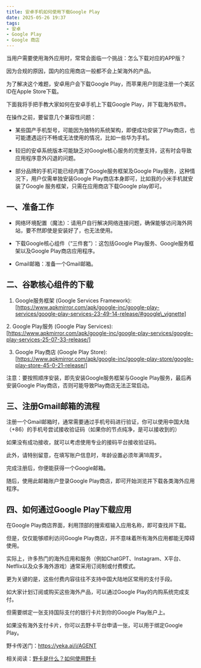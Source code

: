 ```yaml
---
title: 安卓手机如何使用下载Google Play 
date: 2025-05-26 19:37
tags:
- 安卓
- Google Play
- Google 商店
---
```

当用户需要使用海外应用时，常常会面临一个挑战：怎么下载对应的APP版？



因为合规的原因，国内的应用商店一般都不会上架海外的产品。



为了解决这个难题，安卓用户会下载Google Play，而苹果用户则是注册一个美区ID在Apple Store下载。



下面我将手把手教大家如何在安卓手机上下载Google Play，并下载海外软件。



在操作之前，要留意几个兼容性问题：



* 某些国产手机型号，可能因为独特的系统架构，即便成功安装了Play商店，也可能遭遇运行不畅或无法使用的情况，比如一些华为手机。



* 较旧的安卓系统版本可能缺乏对Google核心服务的完整支持，这有时会导致应用程序意外闪退的问题。



* 部分品牌的手机可能已经内置了Google服务框架及Google Play服务，这种情况下，用户仅需单独安装Google Play商店本身即可，比如我的小米手机就安装了Google 服务框架，只需在应用商店下载Google play即可。



## **一、准备工作**

* 网络环境配置（魔法）：请用户自行解决网络连接问题，确保能够访问海外网站，要不然即使是安装好了，也无法使用。



* 下载Google核心组件（“三件套”）：这包括Google Play服务、Google服务框架以及Google Play商店应用程序。



* Gmail邮箱：准备一个Gmail邮箱。





## 二、谷歌核心组件的下载

1. Google服务框架 (Google Services Framework): \[https://www.apkmirror.com/apk/google-inc/google-play-services/google-play-services-23-49-14-release/#google\_vignette]



2\. Google Play服务 (Google Play Services): \[https://www.apkmirror.com/apk/google-inc/google-play-services/google-play-services-25-07-33-release/]


3. Google Play商店 (Google Play Store): \[https://www.apkmirror.com/apk/google-inc/google-play-store/google-play-store-45-0-21-release/]




注意：要按照顺序安装，即先安装Google服务框架与Google Play服务，最后再安装Google Play商店，否则可能导致Play商店无法正常启动。



## 三、注册Gmail邮箱的流程



注册一个Gmail邮箱时，通常需要通过手机号码进行验证，你可以使用中国大陆（+86）的手机号尝试接收验证码（如果你的节点纯净，是可以接收到的）

如果没有成功接收，就可以考虑使用专业的接码平台接收验证码。



此外，请特别留意，在填写账户信息时，年龄设置必须年满18周岁。



完成注册后，你便能获得一个Google邮箱。



随后，使用此邮箱账户登录Google Play商店，即可开始浏览并下载各类海外应用程序。



## 四、如何通过Google Play下载应用

在Google Play商店界面，利用顶部的搜索框输入应用名称，即可查找并下载。



但是，仅仅能够顺利访问Google Play商店，并不意味着所有海外应用都能无障碍使用。



实际上，许多热门的海外应用和服务（例如ChatGPT、Instagram、X平台、Netflix以及众多海外游戏）通常采用订阅制或付费模式。



更为关键的是，这些付费内容往往不支持中国大陆地区常用的支付手段。



如大家计划订阅或购买这些海外产品，可以通过Google Play的内购系统完成支付。



但需要绑定一张支持国际支付的银行卡片到你的Google Play账户上。



如果没有海外支付卡片，你可以去野卡平台申请一张，可以用于绑定Google Play。



野卡传送门：https://yeka.ai/i/AGENT



相关阅读：[野卡是什么？如何使用野卡](https://www.fengshengyusheng.cn/%e6%9c%80%e6%96%b0%e9%87%8e%e5%8d%a1wildcard%e4%bd%bf%e7%94%a8%e6%8c%87%e5%8d%97%ef%bc%9a%e8%b6%85%e5%85%a8%e9%9d%a2%e4%bb%8b%e7%bb%8d/)






